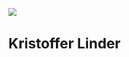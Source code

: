 <a href="https://www.linkedin.com/in/liiinder/"><img src="https://upload.wikimedia.org/wikipedia/commons/8/81/LinkedIn_icon.svg" /></a>

# Kristoffer Linder

